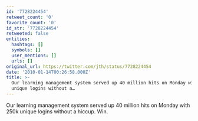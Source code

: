```yaml
---
id: '7728224454'
retweet_count: '0'
favorite_count: '0'
id_str: '7728224454'
retweeted: false
entities:
  hashtags: []
  symbols: []
  user_mentions: []
  urls: []
original_url: https://twitter.com/jth/status/7728224454
date: '2010-01-14T00:26:58.000Z'
title: >-
  Our learning management system served up 40 million hits on Monday with 250k
  unique logins without a…
---
```


Our learning management system served up 40 million hits on Monday with 250k unique logins without a hiccup. Win.